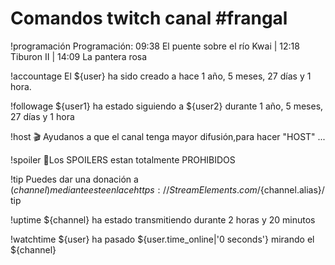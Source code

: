 # Comandos twitch canal #frangal

!programación   Programación: 09:38 El puente sobre el río Kwai | 12:18 Tiburon II | 14:09 La pantera rosa

!accountage 	El ${user} ha sido creado a hace 1 año, 5 meses, 27 días y 1 hora.

!followage 	${user1} ha estado siguiendo a ${user2} durante 1 año, 5 meses, 27 días y 1 hora

!host 	🎬 Ayudanos a que el canal tenga mayor difusión,para hacer "HOST" ...

!spoiler 	🔔Los SPOILERS estan totalmente PROHIBIDOS

!tip 	Puedes dar una donación a $(channel) mediante este enlace https://StreamElements.com/${channel.alias}/tip

!uptime 	${channel} ha estado transmitiendo durante 2 horas y 20 minutos

!watchtime 	${user} ha pasado ${user.time_online|'0 seconds'} mirando el ${channel}
